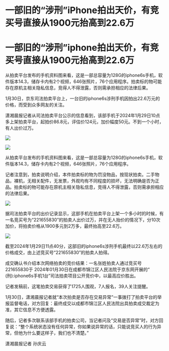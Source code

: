 # 一部旧的“涉刑”iPhone拍出天价，有竞买号直接从1900元抬高到22.6万

# 一部旧的“涉刑”iphone拍出天价，有竞买号直接从1900元抬高到22.6万

从拍卖平台发布的手机资料图来看，这是一部总容量为128G的iphone6s手机，软件版本14.3，储存卡内有2个视频，646张照片，76个应用程序。拍卖标的物可能存在原机主相关隐私信息，竞得人不得泄露，否则需承担相应的法律后果。

1月30日，京东司法拍卖平台上，一台旧的iphone6s涉刑手机因拍出22.6万元的价格，而受到众多网友的关注。

潇湘晨报记者从司法拍卖平台公示的信息看到，该部手机于2024年1月29日10点多上架拍卖平台，起拍价86.8元，评估价124元，加价幅度50元。不到一个小时，有人出价过万。

![](https://inews.gtimg.com/om_bt/Osq2TkNf4mX2_aQ0Gyg_HB8Xnx_aw7AwG_rwA01HUEbDcAA/1000)

![](https://inews.gtimg.com/om_bt/OxeoCsoUi7E9w4J8Z95LiHqgUyluAl7OSg41XRWU0IHewAA/1000)

从拍卖平台发布的手机资料图来看，这是一部总容量为128G的iphone6s手机，软件版本14.3，储存卡内有2个视频，646张照片，76个应用程序。

记者注意到，拍卖说明介绍，本件拍卖标的物为罚没物品，按现状拍卖。二手物品，裸机，无相关配件，无发票，外观均有不同程度的损坏，无法明确是否为正品。拍卖标的物可能存在原机主相关隐私信息，竞得人不得泄露，否则需承担相应的法律后果。

![](https://inews.gtimg.com/om_bt/O5Ku4urj7XiyJk38mF3csJhvR_3K1nSmAlu0CH1clRkncAA/1000)

据司法拍卖平台的出价记录显示，这部手机在拍卖平台上架一个多小时的时候，有一名竞买号为“221655830”的拍卖人出价过万，并在无人抬价的情况下，分10次加价，将拍卖价格从1900多元到2万多，最终抬高至22.6万。

![](https://inews.gtimg.com/om_bt/O1rZfLe9cBdHYGvEUDzx71crTXvCyd9kQ9EqO8qlEveP0AA/1000)

截至2024年1月29日11点40分，这部旧的iphone6s涉刑手机最终以22.6万左右的价格成交，由上述竞买号“221655830”的拍卖人拍得。

成交确认书介绍本次网络拍卖的竞价结果：一名张姓拍卖人通过竞买号221655830于 2024年01月30日在成都市锦江区人民法院于京东网开展的“
(刑):iphone6s手机1台”司法拍卖项目公开竞价中，以最高应价胜出。

记者发稿前，这笔拍卖交易获得了1725人围观，7人报名，39人关注提醒。

1月30日，潇湘晨报记者就“本次拍卖是否存在交易异常”一事拨打了拍卖平台的举报监督电话，对方回复：最终成交以成都市锦江区人民法院出具拍卖成交裁定为准，其它信息不方便透露。

随后，记者多次联系该部手机的拍卖公司，当记者问及“交易是否异常”时，对方回复说：“整个系统状态没有任何异常，你如果说异常的话，只能说竞买人的行为异常，但他为什么要这样子，我们也不清楚。”

潇湘晨报记者 孙庆云

